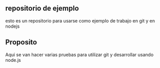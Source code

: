 ## repositorio de ejemplo
esto es un repositorio para usarse como ejemplo de trabajo en git
y en nodejs

## Proposito
Aqui se van hacer varias pruebas para utilizar git y desarrollar usando node.js



